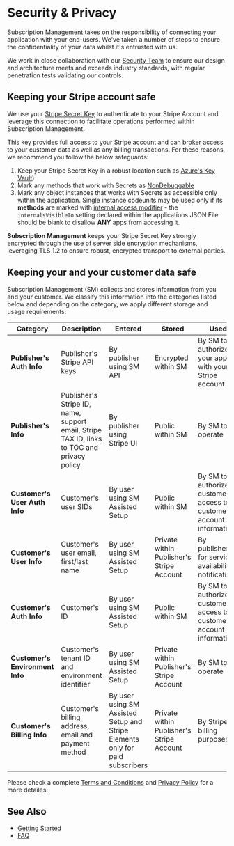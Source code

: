 # Security & Privacy
Subscription Management takes on the responsibility of connecting your application with your end-users. We've taken a number of steps to ensure the confidentiality of your data whilst it's entrusted with us.

We work in close collaboration with our [Security Team](https://theta.co.nz/cyber) to ensure our design and architecture meets and exceeds industry standards, with regular penetration tests validating our controls.

## Keeping your Stripe account safe
We use your [Stripe Secret Key](https://stripe.com/docs/keys#safe-keys) to authenticate to your Stripe Account and leverage this connection to facilitate  operations performed within Subscription Management.

This key provides full access to your Stripe account and can broker access to your customer data as well as any billing transactions. For these reasons, we recommend you follow the below safeguards:
1. Keep your Stripe Secret Key in a robust location such as [Azure's Key Vault](https://docs.microsoft.com/en-us/dynamics365/business-central/dev-itpro/developer/devenv-app-key-vault)) 
2. Mark any methods that work with Secrets as [NonDebuggable](https://docs.microsoft.com/en-us/dynamics365/business-central/dev-itpro/developer/methods/devenv-nondebuggable-attribute)
3. Mark any object instances that works with Secrets as accessible only within the application. Single instance codeunits may be used only if its **methods** are marked with [internal access modifier](https://docs.microsoft.com/en-us/dynamics365/business-central/dev-itpro/developer/devenv-using-access-modifiers) - the `internalsVisibleTo` setting declared within the applications JSON File should be blank to disallow **ANY** apps from accessing it.

**Subscription Management** keeps your Stripe Secret Key strongly encrypted through the use of server side encryption mechanisms, leveraging TLS 1.2 to ensure robust, encrypted transport to external parties.
## Keeping your and your customer data safe

Subscription Management (SM) collects and stores information from you and your customer. We classify this information into the categories listed below and depending on the category, we apply different storage and usage requirements:

Category | Description | Entered | Stored | Used 
-------- | ----------- | ------- | ------ | ----
**Publisher's Auth Info** | Publisher's Stripe API keys | By publisher using SM API | Encrypted within SM | By SM to authorize your app with your Stripe account
**Publisher's Info** | Publisher's Stripe ID, name, support email, Stripe TAX ID, links to TOC and privacy policy | By publisher using Stripe UI | Public within SM | By SM to operate
**Customer's User Auth Info** | Customer's user SIDs | By user using SM Assisted Setup | Public within SM | By SM to authorize customer access to customer's account information
**Customer's User Info** | Customer's user email, first/last name | By user using SM Assisted Setup | Private within Publisher's Stripe Account | By publisher for service availability notifications
**Customer's Auth Info** | Customer's ID | By user using SM Assisted Setup | Public within SM | By SM to authorize customer access to customer's account information
**Customer's Environment Info** | Customer's tenant ID and environment identifier | By user using SM Assisted Setup | Private within Publisher's Stripe Account | By SM to operate
**Customer's Billing Info** | Customer's billing address, email and payment method | By user using SM Assisted Setup and Stripe Elements only for paid subscribers | Private within Publisher's Stripe Account | By Stripe to billing purposes

Please check a complete [Terms and Conditions](https://www.theta.co.nz/media/3805/terms-and-conditions-for-appsource-apps-for-business-central.pdf) and [Privacy Policy](https://www.theta.co.nz/contact-us/privacy-policy/) for a more detailes.

## See Also
- [Getting Started](../GettingStarted.md)
- [FAQ](../FAQ.md)